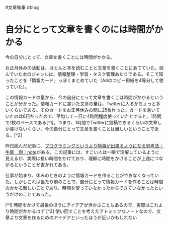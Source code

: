 #文章執筆 #blog
# 自分にとって文章を書くのには時間がかかる

今の自分にとって、文章を書くことには時間がかかる。

お正月休みの活動は、ほとんと本を読むことと文章を書くことにあてていた。読んでいた本のジャンルは、情報整理・学習・タスク管理あたりである。そこで知ったことを「情報カード」っぽくまとめていた（A4のコピー用紙を4等分して使っていた）。

この情報カードの量から、今の自分にとって文章を書くこは時間がかかるということが分かった。情報カードに書いた文章の量は、Twitterに入るかちょっと多いくらいである。そのカードをお正月休みの間に25枚作った。カードを書いていたのは6日だったので、平均して一日に4時間程度使っていたとすると、1時間で1枚のペースである[^1]。つまり、1時間でTwitterに投稿できるくらいの文章しか書けないくらい、今の自分にとって文章を書くことは難しいということである。[^2]

昨日読んだ記事に、[プログラミングというより物事が出来るようになる思考法｜牛尾　剛｜note](https://note.com/simplearchitect/n/n388201603a28)がある。この記事には、すごい人は一瞬で理解しているように見えるが、実際は長い時間をかけており、理解に時間をかけることが上達につながるということが書かれてある。

仕事が始まり、休みのときのように情報カードを作ることができなくなっていた。しかしこれは当たり前のことで、自分にとって情報カードを作ることは時間のかかる難しいことであり、時間を使っていなかったからできていなかったというだけのことであった。

[^1] 時間をかけて最後のほうにアイデアが浮かぶこともあるので、実際はこれより時間がかかるはず
[^2] 使い回すことを考えたアトミックなノートなので、文章より文章を作るためのアイデアといったほうが近いかもしれない